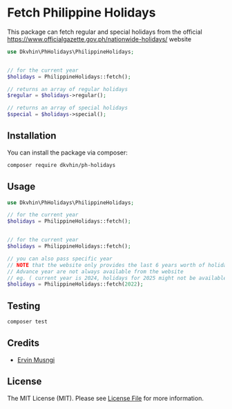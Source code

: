 # Fetch Philippine Holidays

This package can fetch regular and special holidays from the official https://www.officialgazette.gov.ph/nationwide-holidays/ website

```php
use Dkvhin\PhHolidays\PhilippineHolidays;


// for the current year
$holidays = PhilippineHolidays::fetch();

// returns an array of regular holidays
$regular = $holidays->regular();

// returns an array of special holidays
$special = $holidays->special();
```

## Installation

You can install the package via composer:

```bash
composer require dkvhin/ph-holidays
```

## Usage


```php
use Dkvhin\PhHolidays\PhilippineHolidays;

// for the current year
$holidays = PhilippineHolidays::fetch();


// for the current year
$holidays = PhilippineHolidays::fetch();

// you can also pass specific year
// NOTE that the website only provides the last 6 years worth of holidays
// Advance year are not always available from the website 
// eg. ( current year is 2024, holidays for 2025 might not be available yet until the end of the year)
$holidays = PhilippineHolidays::fetch(2022);

```

## Testing

```bash
composer test
```

## Credits

- [Ervin Musngi](https://github.com/dkvhin)

## License

The MIT License (MIT). Please see [License File](LICENSE.md) for more information.